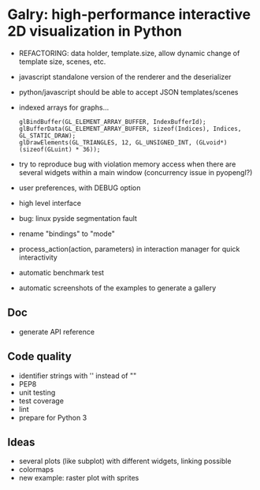 Galry: high-performance interactive 2D visualization in Python
==============================================================

  * REFACTORING: data holder, template.size, allow dynamic change of template
    size, scenes, etc.
  * javascript standalone version of the renderer and the deserializer
  * python/javascript should be able to accept JSON templates/scenes
  
  * indexed arrays for graphs...
  
        glBindBuffer(GL_ELEMENT_ARRAY_BUFFER, IndexBufferId);
        glBufferData(GL_ELEMENT_ARRAY_BUFFER, sizeof(Indices), Indices, GL_STATIC_DRAW);
        glDrawElements(GL_TRIANGLES, 12, GL_UNSIGNED_INT, (GLvoid*)(sizeof(GLuint) * 36));

  
  * try to reproduce bug with violation memory access when there are several
    widgets within a main window (concurrency issue in pyopengl?)
  * user preferences, with DEBUG option
  * high level interface
  * bug: linux pyside segmentation fault
  * rename "bindings" to "mode"
  * process_action(action, parameters) in interaction manager for quick 
    interactivity
  
  * automatic benchmark test
  * automatic screenshots of the examples to generate a gallery
  
Doc
---
  * generate API reference

Code quality
------------
  * identifier strings with '' instead of ""
  * PEP8
  * unit testing
  * test coverage
  * lint
  * prepare for Python 3

Ideas
-----
  * several plots (like subplot) with different widgets, linking possible
  * colormaps
  * new example: raster plot with sprites
  